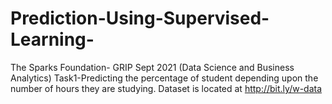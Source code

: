 # Prediction-Using-Supervised-Learning-
The Sparks Foundation- GRIP Sept 2021 (Data Science and Business Analytics)
Task1-Predicting the percentage of student depending upon the number of hours they are studying.
Dataset is located at http://bit.ly/w-data


